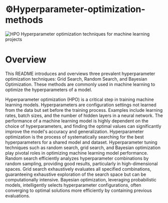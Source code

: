 # ⚙️Hyperparameter-optimization-methods
![HPO](https://s31.picofile.com/file/8469799684/1619269164578.jpeg)
Hyperparameter optimization techniques for machine learning projects

# Overview

This README introduces and overviews three prevalent hyperparameter optimization techniques: Grid Search, Random Search, and Bayesian Optimization. These methods are commonly used in machine learning to optimize the hyperparameters of a model.

Hyperparameter optimization (HPO) is a critical step in training machine learning models. Hyperparameters are configuration settings not learned from the data but set before the training process. Examples include learning rates, batch sizes, and the number of hidden layers in a neural network. The performance of a machine learning model is highly dependent on the choice of hyperparameters, and finding the optimal values can significantly improve the model's accuracy and generalization. Hyperparameter optimization is the process of systematically searching for the best hyperparameters for a shared model and dataset.
Hyperparameter tuning techniques such as random search, grid search, and Bayesian optimization play pivotal roles in optimizing machine learning model performance. Random search efficiently analyzes hyperparameter combinations by random sampling, providing good results, particularly in high-dimensional spaces. Grid search exhaustively evaluates all specified combinations, guaranteeing exhaustive exploration of the search space but can be computationally intensive. Bayesian optimization, leveraging probabilistic models, intelligently selects hyperparameter configurations, often converging to optimal solutions more efficiently by containing previous evaluations. 
